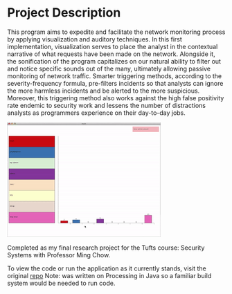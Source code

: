 # Project Description

This program aims to expedite and facilitate the network monitoring process by applying visualization and auditory techniques. In this first implementation, visualization serves to place the analyst in the contextual narrative of what requests have been made on the network. Alongside it, the sonification of the program capitalizes on our natural ability to filter out and notice specific sounds out of the many, ultimately allowing passive monitoring of network traffic. Smarter triggering methods, according to the severity-frequency formula, pre-filters incidents so that analysts can ignore the more harmless incidents and be alerted to the more suspicious. Moreover, this triggering method also works against the high false positivity rate endemic to security work and lessens the number of distractions analysts as programmers experience on their day-to-day jobs.

![Sample GIF of running access log visualization](access-log-sample.gif)


Completed as my final research project for the Tufts course: Security Systems with Professor Ming Chow.

To view the code or run the application as it currently stands, visit the original [repo](https://github.com/bdebut01/VizSec/tree/master/Project)
Note: was written on Processing in Java so a familiar build system would be needed to run code.

